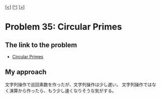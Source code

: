 \[[<](./p0034.md)] \[[^](../README_ja.md)] \[[>](./p0036.md)]

# Problem 35: Circular Primes

## The link to the problem

- [Circular Primes](https://projecteuler.net/problem=35)

## My approach

文字列操作で巡回素数を作ったが、文字列操作は少し遅い。
文字列操作ではなく演算から作ったら、もう少し速くなりそうな気がする。

